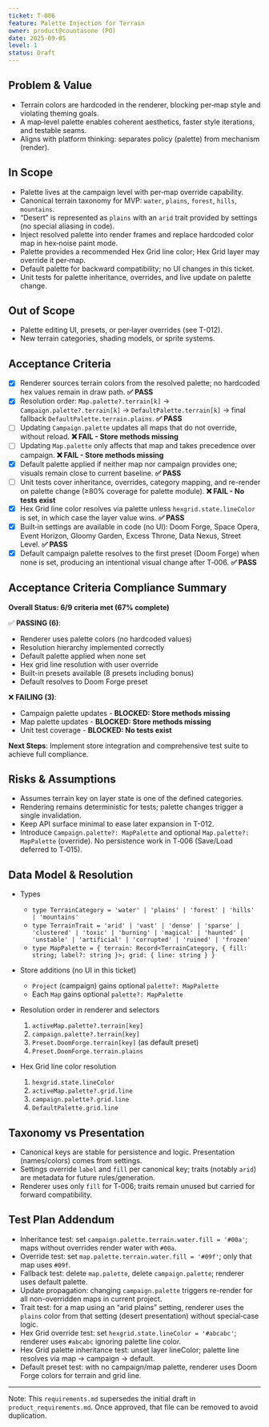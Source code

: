 ```yaml
---
ticket: T-006
feature: Palette Injection for Terrain
owner: product@countasone (PO)
date: 2025-09-05
level: 1
status: Draft
---
```


## Problem & Value

- Terrain colors are hardcoded in the renderer, blocking per‑map style and violating theming goals.
- A map‑level palette enables coherent aesthetics, faster style iterations, and testable seams.
- Aligns with platform thinking: separates policy (palette) from mechanism (render).

## In Scope

- Palette lives at the campaign level with per‑map override capability.
- Canonical terrain taxonomy for MVP: `water`, `plains`, `forest`, `hills`, `mountains`.
- “Desert” is represented as `plains` with an `arid` trait provided by settings (no special aliasing in code).
- Inject resolved palette into render frames and replace hardcoded color map in hex‑noise paint mode.
- Palette provides a recommended Hex Grid line color; Hex Grid layer may override it per‑map.
- Default palette for backward compatibility; no UI changes in this ticket.
- Unit tests for palette inheritance, overrides, and live update on palette change.

## Out of Scope

- Palette editing UI, presets, or per‑layer overrides (see T-012).
- New terrain categories, shading models, or sprite systems.

## Acceptance Criteria

- [x] Renderer sources terrain colors from the resolved palette; no hardcoded hex values remain in draw path. **✅ PASS**
- [x] Resolution order: `Map.palette?.terrain[k]` → `Campaign.palette?.terrain[k]` → `DefaultPalette.terrain[k]` → final fallback `DefaultPalette.terrain.plains`. **✅ PASS**
- [ ] Updating `Campaign.palette` updates all maps that do not override, without reload. **❌ FAIL - Store methods missing**
- [ ] Updating `Map.palette` only affects that map and takes precedence over campaign. **❌ FAIL - Store methods missing**
- [x] Default palette applied if neither map nor campaign provides one; visuals remain close to current baseline. **✅ PASS**
- [ ] Unit tests cover inheritance, overrides, category mapping, and re-render on palette change (≥80% coverage for palette module). **❌ FAIL - No tests exist**
- [x] Hex Grid line color resolves via palette unless `hexgrid.state.lineColor` is set, in which case the layer value wins. **✅ PASS**
- [x] Built‑in settings are available in code (no UI): Doom Forge, Space Opera, Event Horizon, Gloomy Garden, Excess Throne, Data Nexus, Street Level. **✅ PASS**
- [x] Default campaign palette resolves to the first preset (Doom Forge) when none is set, producing an intentional visual change after T‑006. **✅ PASS**

## Acceptance Criteria Compliance Summary

**Overall Status: 6/9 criteria met (67% complete)**

✅ **PASSING (6)**:

- Renderer uses palette colors (no hardcoded values)
- Resolution hierarchy implemented correctly
- Default palette applied when none set
- Hex grid line resolution with user override
- Built-in presets available (8 presets including bonus)
- Default resolves to Doom Forge preset

❌ **FAILING (3)**:

- Campaign palette updates - **BLOCKED: Store methods missing**
- Map palette updates - **BLOCKED: Store methods missing**
- Unit test coverage - **BLOCKED: No tests exist**

**Next Steps**: Implement store integration and comprehensive test suite to achieve full compliance.

## Risks & Assumptions

- Assumes terrain key on layer state is one of the defined categories.
- Rendering remains deterministic for tests; palette changes trigger a single invalidation.
- Keep API surface minimal to ease later expansion in T-012.
- Introduce `Campaign.palette?: MapPalette` and optional `Map.palette?: MapPalette` (override). No persistence work in T‑006 (Save/Load deferred to T‑015).

## Data Model & Resolution

- Types
  - `type TerrainCategory = 'water' | 'plains' | 'forest' | 'hills' | 'mountains'`
  - `type TerrainTrait = 'arid' | 'vast' | 'dense' | 'sparse' | 'clustered' | 'toxic' | 'burning' | 'magical' | 'haunted' | 'unstable' | 'artificial' | 'corrupted' | 'ruined' | 'frozen'`
  - `type MapPalette = { terrain: Record<TerrainCategory, { fill: string; label?: string }>; grid: { line: string } }`
- Store additions (no UI in this ticket)
  - `Project` (campaign) gains optional `palette?: MapPalette`
  - Each `Map` gains optional `palette?: MapPalette`
- Resolution order in renderer and selectors
  1. `activeMap.palette?.terrain[key]`
  2. `campaign.palette?.terrain[key]`
  3. `Preset.DoomForge.terrain[key]` (as default preset)
  4. `Preset.DoomForge.terrain.plains`

- Hex Grid line color resolution
  1. `hexgrid.state.lineColor`
  2. `activeMap.palette?.grid.line`
  3. `campaign.palette?.grid.line`
  4. `DefaultPalette.grid.line`

## Taxonomy vs Presentation

- Canonical keys are stable for persistence and logic. Presentation (names/colors) comes from settings.
- Settings override `label` and `fill` per canonical key; traits (notably `arid`) are metadata for future rules/generation.
- Renderer uses only `fill` for T‑006; traits remain unused but carried for forward compatibility.

## Test Plan Addendum

- Inheritance test: set `campaign.palette.terrain.water.fill = '#00a'`; maps without overrides render water with `#00a`.
- Override test: set `map.palette.terrain.water.fill = '#09f'`; only that map uses `#09f`.
- Fallback test: delete `map.palette`, delete `campaign.palette`; renderer uses default palette.
- Update propagation: changing `campaign.palette` triggers re-render for all non-overridden maps in current project.
- Trait test: for a map using an “arid plains” setting, renderer uses the `plains` color from that setting (desert presentation) without special‑case logic.
- Hex Grid override test: set `hexgrid.state.lineColor = '#abcabc'`; renderer uses `#abcabc` ignoring palette line color.
- Hex Grid palette inheritance test: unset layer lineColor; palette line resolves via map → campaign → default.
- Default preset test: with no campaign/map palette, renderer uses Doom Forge colors for terrain and grid line.

---

Note: This `requirements.md` supersedes the initial draft in `product_requirements.md`. Once approved, that file can be removed to avoid duplication.
